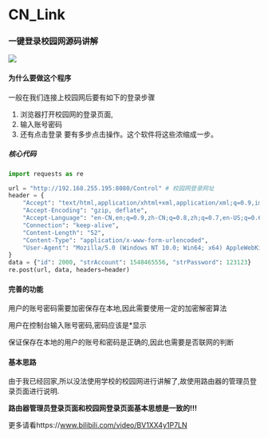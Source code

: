 # CN_Link
### 一键登录校园网源码讲解

![](https://i.loli.net/2021/01/23/tWG7825gKdQmyfX.png)

#### 为什么要做这个程序

一般在我们连接上校园网后要有如下的登录步骤
1. 浏览器打开校园网的登录页面,
2. 输入账号密码
3. 还有点击登录
要有多步点击操作。这个软件将这些浓缩成一步。

##### 核心代码

```python
import requests as re

url = "http://192.168.255.195:8080/Control" # 校园网登录网址
header = {
    "Accept": "text/html,application/xhtml+xml,application/xml;q=0.9,image/avif,image/webp,image/apng,*/*;q=0.8,application/signed-exchange;v=b3;q=0.9",
    "Accept-Encoding": "gzip, deflate",
    "Accept-Language": "en-CN,en;q=0.9,zh-CN;q=0.8,zh;q=0.7,en-US;q=0.6",
    "Connection": "keep-alive",
    "Content-Length": "52",
    "Content-Type": "application/x-www-form-urlencoded",
    "User-Agent": "Mozilla/5.0 (Windows NT 10.0; Win64; x64) AppleWebKit/537.36 (KHTML, like Gecko) Chrome/87.0.4280.66 Safari/537.3"
}
data = {"id": 2000, "strAccount": 1548465556, "strPassword": 123123}
re.post(url, data, headers=header)
```

#### 完善的功能

用户的账号密码需要加密保存在本地,因此需要使用一定的加密解密算法

用户在控制台输入账号密码,密码应该是*显示

保证保存在本地的用户的账号和密码是正确的,因此也需要是否联网的判断


#### 基本思路

由于我已经回家,所以没法使用学校的校园网进行讲解了,故使用路由器的管理员登录页面进行说明.

**路由器管理员登录页面和校园网登录页面基本思想是一致的!!!**

更多请看https://www.bilibili.com/video/BV1XX4y1P7LN

